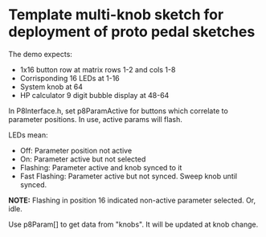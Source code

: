 # Template multi-knob sketch for deployment of proto pedal sketches

The demo expects:

* 1x16 button row at matrix rows 1-2 and cols 1-8
* Corrisponding 16 LEDs at 1-16
* System knob at 64
* HP calculator 9 digit bubble display at 48-64

In P8Interface.h, set p8ParamActive for buttons which correlate to parameter positions.
In use, active params will flash.

LEDs mean:

* Off: Parameter position not active
* On: Parameter active but not selected
* Flashing: Parameter active and knob synced to it
* Fast Flashing: Parameter active but not synced.  Sweep knob until synced.

**NOTE:** Flashing in position 16 indicated non-active parameter selected.  Or, idle.

Use p8Param[] to get data from "knobs".  It will be updated at knob change.
